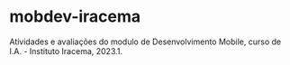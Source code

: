 # mobdev-iracema
Atividades e avaliações do modulo de Desenvolvimento Mobile, curso de I.A. - Instituto Iracema, 2023.1.
